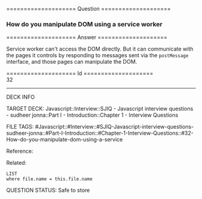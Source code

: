 ==================== Question ====================  

### How do you manipulate DOM using a service worker  

==================== Answer ====================  

Service worker can't access the DOM directly. But it can communicate with the
pages it controls by responding to messages sent via the `postMessage`
interface, and those pages can manipulate the DOM.

==================== Id ====================  
32

---

DECK INFO

TARGET DECK: Javascript::Interview::SJIQ - Javascript interview questions - sudheer jonna::Part I - Introduction::Chapter 1 - Interview Questions

FILE TAGS: #Javascript::#Interview::#SJIQ-Javascript-interview-questions-sudheer-jonna::#Part-I-Introduction::#Chapter-1-Interview-Questions::#32-How-do-you-manipulate-dom-using-a-service

Reference:

Related:

```dataview
LIST
where file.name = this.file.name
```

QUESTION STATUS: Safe to store
